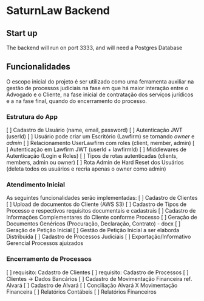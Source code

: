 # SaturnLaw Backend
## Start up
The backend will run on port 3333, and will need a Postgres Database

## Funcionalidades
O escopo inicial do projeto é ser utilizado como uma ferramenta auxiliar na gestão de processos judiciais na fase em que há maior interação entre o Advogado e o Cliente, na fase inicial de contratação dos serviços jurídicos e a na fase final, quando do encerramento do processo.

### Estrutura do App
[ ] Cadastro de Usuário (name, email, password)
[ ] Autenticação JWT (userId)
[ ] Usuário pode criar um Escritório (Lawfirm) se tornando *owner* e *admin*
[ ] Relacionamento UserLawfirm com roles (client, member, admin)
[ ] Autenticação em Lawfirm JWT (userId + lawfirmId)
[ ] Middlewares de Autenticação (Login e Roles)
[ ] Tipos de rotas autenticadas (clients, members, admin ou owner)
[ ] Rota Admin de Hard Reset dos Usuários (deleta todos os usuários e recria apenas o owner como admin)

### Atendimento Inicial
As seguintes funcionalidades serão implementadas:
[ ] Cadastro de Clientes
[ ] Upload de documentos do Cliente (AWS S3)
[ ] Cadastro de Tipos de Processo e respectivos requisitos documentais e cadastrais
[ ] Cadastro de Informações Complementares do Cliente conforme Processo
[ ] Geração de Documentos Genéricos (Procuração, Declaração, Contrato) - docx
[ ] Geração de Petição Inicial
[ ] Gestão de Petição Inicial a ser elaborda Distribuída
[ ] Cadastro de Processos Judiciais
[ ] Exportação/Informativo Gerencial Processos ajuizados

### Encerramento de Processos
[ ] requisito: Cadastro de Clientes
[ ] requisito: Cadastro de Processos
[ ] Clientes -> Dados Bancários
[ ] Cadastro de Movimentação Financeira ref. Alvará
[ ] Cadastro de Alvará
[ ] Conciliação Alvará X Movimentação Financeira
[ ] Relatórios Contábeis
[ ] Relatórios Financeiros
